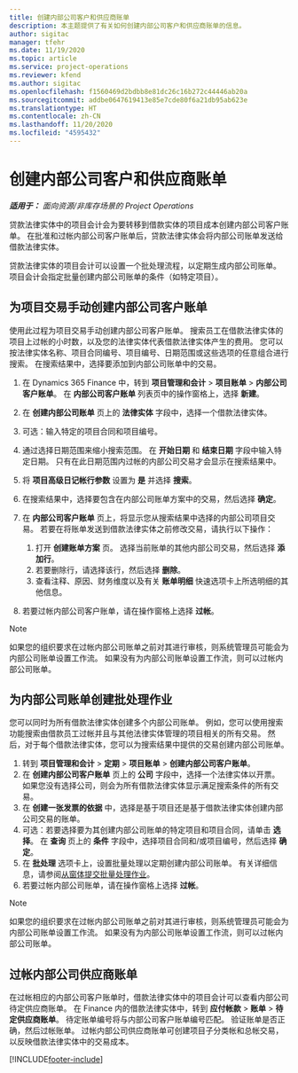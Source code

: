 ```yaml
---
title: 创建内部公司客户和供应商账单
description: 本主题提供了有关如何创建内部公司客户和供应商账单的信息。
author: sigitac
manager: tfehr
ms.date: 11/19/2020
ms.topic: article
ms.service: project-operations
ms.reviewer: kfend
ms.author: sigitac
ms.openlocfilehash: f1560469d2bdbb8e81dc26c16b272c44446ab20a
ms.sourcegitcommit: addbe0647619413e85e7cde80f6a21db95ab623e
ms.translationtype: HT
ms.contentlocale: zh-CN
ms.lasthandoff: 11/20/2020
ms.locfileid: "4595432"
---
```

# <a name="create-intercompany-customer-and-vendor-invoices"></a>创建内部公司客户和供应商账单

_**适用于：** 面向资源/非库存场景的 Project Operations_

贷款法律实体中的项目会计会为要转移到借款实体的项目成本创建内部公司客户账单。 在批准和过帐内部公司客户账单后，贷款法律实体会将内部公司账单发送给借款法律实体。

贷款法律实体的项目会计可以设置一个批处理流程，以定期生成内部公司账单。 项目会计会指定批量创建内部公司账单的条件（如特定项目）。

## <a name="manually-create-an-intercompany-customer-invoice-for-project-transactions"></a>为项目交易手动创建内部公司客户账单 

使用此过程为项目交易手动创建内部公司客户账单。 搜索员工在借款法律实体的项目上过帐的小时数，以及您的法律实体代表借款法律实体产生的费用。 您可以按法律实体名称、项目合同编号、项目编号、日期范围或这些选项的任意组合进行搜索。 在搜索结果中，选择要添加到内部公司账单中的交易。

1. 在 Dynamics 365 Finance 中，转到 **项目管理和会计** > **项目账单** > **内部公司客户账单**。 在 **内部公司客户账单** 列表页中的操作窗格上，选择 **新建**。
2. 在 **创建内部公司账单** 页上的 **法律实体** 字段中，选择一个借款法律实体。
3. 可选：输入特定的项目合同和项目编号。
4. 通过选择日期范围来缩小搜索范围。 在 **开始日期** 和 **结束日期** 字段中输入特定日期。 只有在此日期范围内过帐的内部公司交易才会显示在搜索结果中。
5. 将 **项目高级日记帐行参数** 设置为 **是** 并选择 **搜索**。
6. 在搜索结果中，选择要包含在内部公司账单方案中的交易，然后选择 **确定**。
7. 在 **内部公司客户账单** 页上，将显示您从搜索结果中选择的内部公司项目交易。 若要在将账单发送到借款法律实体之前修改交易，请执行以下操作：
  
    1. 打开 **创建账单方案** 页。 选择当前账单的其他内部公司交易，然后选择 **添加行**。
    2. 若要删除行，请选择该行，然后选择 **删除**。
    3. 查看注释、原因、财务维度以及有关 **账单明细** 快速选项卡上所选明细的其他信息。
    
8. 若要过帐内部公司客户账单，请在操作窗格上选择 **过帐**。

> [!NOTE]
> 如果您的组织要求在过帐内部公司账单之前对其进行审核，则系统管理员可能会为内部公司账单设置工作流。 如果没有为内部公司账单设置工作流，则可以过帐内部公司账单。

## <a name="create-a-batch-job-for-intercompany-invoices"></a>为内部公司账单创建批处理作业

您可以同时为所有借款法律实体创建多个内部公司账单。 例如，您可以使用搜索功能搜索由借款员工过帐并且与其他法律实体管理的项目相关的所有交易。 然后，对于每个借款法律实体，您可以为搜索结果中提供的交易创建内部公司账单。

1. 转到 **项目管理和会计** > **定期** > **项目账单** > **创建内部公司客户账单**。
2. 在 **创建内部公司客户账单** 页上的 **公司** 字段中，选择一个法律实体以开票。 如果您没有选择公司，则会为所有借款法律实体显示满足搜索条件的所有交易。
3. 在 **创建一张发票的依据** 中，选择是基于项目还是基于借款法律实体创建内部公司交易的账单。
4. 可选：若要选择要为其创建内部公司账单的特定项目和项目合同，请单击 **选择**。 在 **查询** 页上的 **条件** 字段中，选择项目合同和/或项目编号，然后选择 **确定**。
5. 在 **批处理** 选项卡上，设置批量处理以定期创建内部公司账单。 有关详细信息，请参阅[从窗体提交批量处理作业](https://docs.microsoft.com/dynamicsax-2012/appuser-itpro/submit-a-batch-processing-job-from-a-form)。
6. 若要过帐内部公司账单，请在操作窗格上选择 **过帐**。

> [!NOTE]
> 如果您的组织要求在过帐内部公司账单之前对其进行审核，则系统管理员可能会为内部公司账单设置工作流。 如果没有为内部公司账单设置工作流，则可以过帐内部公司账单。

## <a name="post-the-intercompany-vendor-invoice"></a>过帐内部公司供应商账单

在过帐相应的内部公司客户账单时，借款法律实体中的项目会计可以查看内部公司待定供应商账单。 在 Finance 内的借款法律实体中，转到 **应付帐款** > **账单** > **待定供应商账单**。 待定账单编号将与内部公司客户账单编号匹配。 验证账单是否正确，然后过帐账单。 过帐内部公司供应商账单可创建项目子分类帐和总帐交易，以反映借款法律实体中的交易成本。


[!INCLUDE[footer-include](../includes/footer-banner.md)]